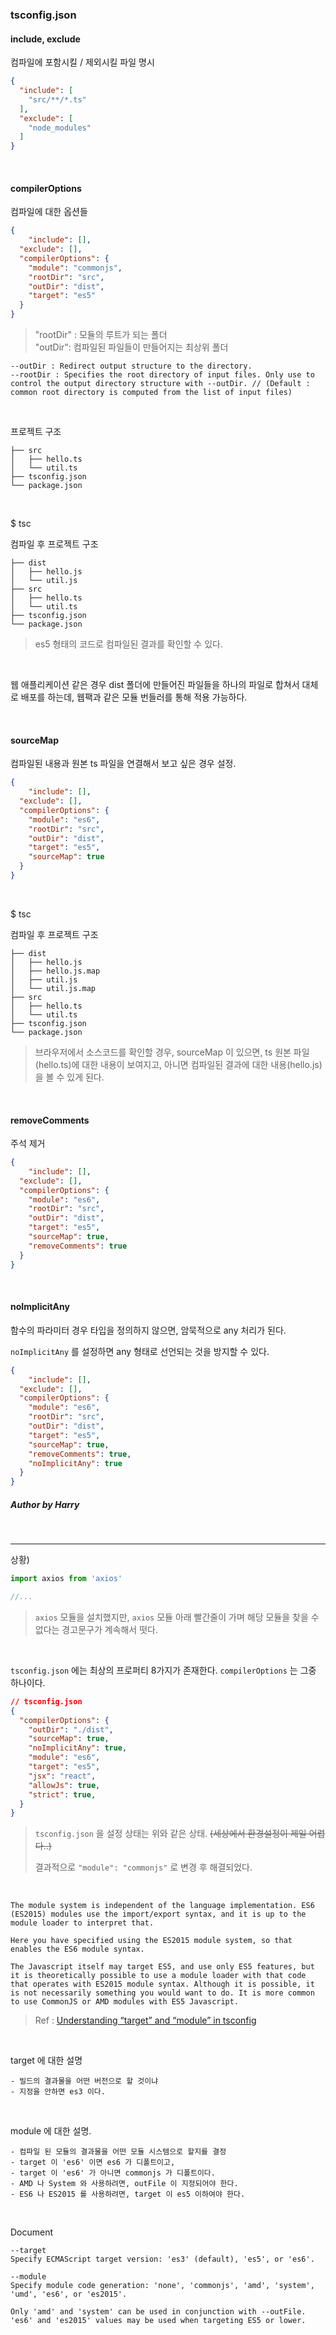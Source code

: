 ### tsconfig.json

#### include, exclude

컴파일에 포함시킬 / 제외시킬 파일 명시

```json
{
  "include": [
    "src/**/*.ts"
  ],
  "exclude": [
    "node_modules"
  ]
}
```

<br>

#### compilerOptions

컴파일에 대한 옵션들

```json
{
	"include": [],
  "exclude": [],
  "compilerOptions": {
    "module": "commonjs",
    "rootDir": "src",
    "outDir": "dist",
    "target": "es5"
  }
}
```

> "rootDir" : 모듈의 루트가 되는 폴더<br>"outDir": 컴파일된 파일들이 만들어지는 최상위 폴더

```
--outDir : Redirect output structure to the directory.
--rootDir : Specifies the root directory of input files. Only use to control the output directory structure with --outDir. // (Default : common root directory is computed from the list of input files)
```



<br>

프로젝트 구조

```
├── src
│   ├── hello.ts
│   └── util.ts
├── tsconfig.json
└── package.json
```

<br>

$ tsc

컴파일 후 프로젝트 구조

```
├── dist
│   ├── hello.js
│   └── util.js
├── src
│   ├── hello.ts
│   └── util.ts
├── tsconfig.json
└── package.json
```

> es5 형태의 코드로 컴파일된 결과를 확인할 수 있다. 

<br>

웹 애플리케이션 같은 경우 dist 폴더에 만들어진 파일들을 하나의 파일로 합쳐서 대체로 배포를 하는데, 웹팩과 같은 모듈 번들러를 통해 적용 가능하다. 

<br>

#### sourceMap

컴파일된 내용과 원본 ts 파일을 연결해서 보고 싶은 경우 설정.

```json
{
	"include": [],
  "exclude": [],
  "compilerOptions": {
    "module": "es6",
    "rootDir": "src",
    "outDir": "dist",
    "target": "es5",
    "sourceMap": true
  }
}
```

<br>

$ tsc

컴파일 후 프로젝트 구조

```
├── dist
│   ├── hello.js
│   ├── hello.js.map
│   ├── util.js
│   └── util.js.map
├── src
│   ├── hello.ts
│   └── util.ts
├── tsconfig.json
└── package.json
```

> 브라우저에서 소스코드를 확인할 경우, sourceMap 이 있으면, ts 원본 파일(hello.ts)에 대한 내용이 보여지고, 아니면 컴파일된 결과에 대한 내용(hello.js)을 볼 수 있게 된다.

 <br>

#### removeComments

주석 제거

```json
{
	"include": [],
  "exclude": [],
  "compilerOptions": {
    "module": "es6",
    "rootDir": "src",
    "outDir": "dist",
    "target": "es5",
    "sourceMap": true,
    "removeComments": true
  }
}
```

<br>

#### noImplicitAny

함수의 파라미터 경우 타입을 정의하지 않으면, 암묵적으로 any 처리가 된다.

`noImplicitAny` 를 설정하면 any 형태로 선언되는 것을 방지할 수 있다.

```json
{
	"include": [],
  "exclude": [],
  "compilerOptions": {
    "module": "es6",
    "rootDir": "src",
    "outDir": "dist",
    "target": "es5",
    "sourceMap": true,
    "removeComments": true,
    "noImplicitAny": true
  }
}
```

##### Author by Harry

<br>

<hr>

상황)

```typescript
import axios from 'axios'

//...
```

> `axios` 모듈을 설치했지만, `axios` 모듈 아래 빨간줄이 가며 해당 모듈을 찾을 수 없다는 경고문구가 계속해서 떳다.

<br>

`tsconfig.json` 에는 최상의 프로퍼티 8가지가 존재한다.  `compilerOptions` 는 그중 하나이다. 

```json
// tsconfig.json
{
  "compilerOptions": {
    "outDir": "./dist",
    "sourceMap": true,
    "noImplicitAny": true,
    "module": "es6",
    "target": "es5",
    "jsx": "react",
    "allowJs": true,
    "strict": true,
  }
}
```

> `tsconfig.json` 을 설정 상태는 위와 같은 상태. ~~(세상에서 환경설정이 제일 어렵다..)~~
>
> 결과적으로 `"module": "commonjs"` 로 변경 후 해결되었다.

<br>

```
The module system is independent of the language implementation. ES6 (ES2015) modules use the import/export syntax, and it is up to the module loader to interpret that.

Here you have specified using the ES2015 module system, so that enables the ES6 module syntax.

The Javascript itself may target ES5, and use only ES5 features, but it is theoretically possible to use a module loader with that code that operates with ES2015 module syntax. Although it is possible, it is not necessarily something you would want to do. It is more common to use CommonJS or AMD modules with ES5 Javascript.
```

> Ref : [Understanding “target” and “module” in tsconfig](https://stackoverflow.com/questions/41993811/understanding-target-and-module-in-tsconfig)

<br>

target 에 대한 설명

```
- 빌드의 결과물을 어떤 버전으로 할 것이냐
- 지정을 안하면 es3 이다.
```

<br>

module 에 대한 설명.

```
- 컴파일 된 모듈의 결과물을 어떤 모듈 시스템으로 할지를 결정
- target 이 'es6' 이면 es6 가 디폴트이고,
- target 이 'es6' 가 아니면 commonjs 가 디폴트이다.
- AMD 나 System 와 사용하려면, outFile 이 지정되어야 한다.
- ES6 나 ES2015 를 사용하려면, target 이 es5 이하여야 한다.
```

<br>

Document

```
--target
Specify ECMAScript target version: 'es3' (default), 'es5', or 'es6'.

--module
Specify module code generation: 'none', 'commonjs', 'amd', 'system', 'umd', 'es6', or 'es2015'.

Only 'amd' and 'system' can be used in conjunction with --outFile.
'es6' and 'es2015' values may be used when targeting ES5 or lower.
```

<br>



